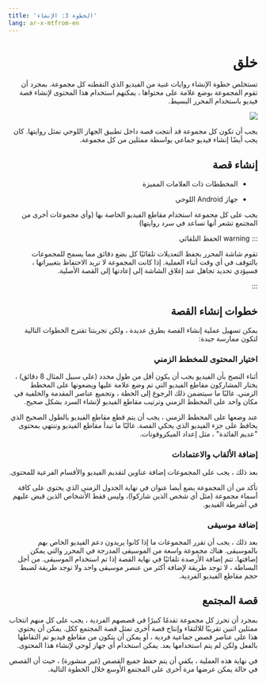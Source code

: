 ```yaml
---
title: 'الخطوة 3: الإنشاء'
lang: ar-x-mtfrom-en
---
```

<ReadTime/> 

<Steps :step="3"/> 

<h1 style=";text-align:right;direction:rtl"> خلق </h1> 

<Leader> 

<p style=";text-align:right;direction:rtl"> تستخلص خطوة الإنشاء روايات غنية من الفيديو الذي التقطته كل مجموعة. بمجرد أن تقوم المجموعة بوضع علامة على محتواها ، يمكنهم استخدام هذا المحتوى لإنشاء قصة فيديو باستخدام المحرر البسيط. </p> 

<div style="text-align:center;text-align:right;direction:rtl"> 
<img src="/imgs/creation.svg"/> 
</div> 

</Leader> 

<Tip title="نتيجة الخطوة"> 

<p style=";text-align:right;direction:rtl"> يجب أن تكون كل مجموعة قد أنتجت قصة داخل تطبيق الجهاز اللوحي تمثل روايتها. كان يجب أيضًا إنشاء فيديو جماعي بواسطة ممثلين من كل مجموعة. </p> 

</Tip> 

<TimeGuide title="3-4 ساعات"> 

<h2 style=";text-align:right;direction:rtl"> إنشاء قصة </h2> 

</TimeGuide> 

<Materials title="المواد"> 

<ul style=";text-align:right;direction:rtl"><li style=";text-align:right;direction:rtl"> المخططات ذات العلامات المميزة </li></ul> 
<ul style=";text-align:right;direction:rtl"><li style=";text-align:right;direction:rtl"> جهاز Android اللوحي </li></ul> 

</Materials> 


<App/> 
<Dashboard/> 
<Paper/> 

<p style=";text-align:right;direction:rtl"> يجب على كل مجموعة استخدام مقاطع الفيديو الخاصة بها (وأي مجموعات أخرى من المجتمع تشعر أنها تساعد في سرد روايتها) </p> 

<p style=";text-align:right;direction:rtl">::: warning الحفظ التلقائي </p> 
<p style=";text-align:right;direction:rtl"> تقوم شاشة المحرر بحفظ التعديلات تلقائيًا كل بضع دقائق مما يسمح للمجموعات بالتوقف في أي وقت أثناء العملية. إذا كانت المجموعة لا تريد الاحتفاظ بتغييراتها ، فسيؤدي تحديد <span class="code">تجاهل</span> عند إغلاق الشاشة إلى إعادتها إلى القصة الأصلية. </p> 
<p style=";text-align:right;direction:rtl">::: </p> 

<h2 style=";text-align:right;direction:rtl"> خطوات إنشاء القصة </h2> 

<p style=";text-align:right;direction:rtl"> يمكن تسهيل عملية إنشاء القصة بطرق عديدة ، ولكن تجربتنا تقترح الخطوات التالية لتكون ممارسة جيدة: </p> 

<h3 style=";text-align:right;direction:rtl"> اختيار المحتوى للمخطط الزمني </h3> 

<p style=";text-align:right;direction:rtl"> أثناء النصح بأن الفيديو يجب أن يكون أقل من طول محدد (على سبيل المثال 8 دقائق) ، يختار المشاركون مقاطع الفيديو التي تم وضع علامة عليها ويضعونها على المخطط الزمني. غالبًا ما سيتضمن ذلك الرجوع إلى الخطة ، وتجميع عناصر <span class="code">المقدمة</span> <span class="code">والخلفية</span> في مكان واحد على المخطط الزمني وترتيب مقاطع الفيديو لإنشاء السرد بشكل صحيح. </p> 

<p style=";text-align:right;direction:rtl"> عند وضعها على المخطط الزمني ، يجب أن يتم <span class="code">قطع</span> مقاطع الفيديو بالطول الصحيح الذي يحافظ على جزء الفيديو الذي يحكي القصة. غالبًا ما تبدأ مقاطع الفيديو وتنتهي بمحتوى &quot;عديم الفائدة&quot; ، مثل إعداد الميكروفونات. </p> 

<h3 style=";text-align:right;direction:rtl"> إضافة الألقاب والاعتمادات </h3> 

<p style=";text-align:right;direction:rtl"> بعد ذلك ، يجب على المجموعات إضافة <span class="code">عناوين</span> لتقديم الفيديو والأقسام الفرعية للمحتوى. </p> 

<p style=";text-align:right;direction:rtl"> تأكد من أن المجموعة يضع أيضا <span class="code">عنوان</span> في نهاية الجدول الزمني الذي يحتوي على كافة أسماء مجموعة (مثل أي شخص الذين شاركوا)، وليس فقط الأشخاص الذين قبض عليهم في أشرطة الفيديو. </p> 

<h3 style=";text-align:right;direction:rtl"> إضافة موسيقى </h3> 

<p style=";text-align:right;direction:rtl"> بعد ذلك ، يجب أن تقرر المجموعات ما إذا كانوا يريدون دعم الفيديو الخاص بهم بالموسيقى. هناك مجموعة واسعة من الموسيقى المدرجة في المحرر والتي يمكن إضافتها. تتم إضافة الأرصدة تلقائيًا في نهاية القصة إذا تم استخدام الموسيقى. من أجل البساطة ، لا توجد طريقة لإضافة أكثر من عنصر موسيقى واحد ولا توجد طريقة لضبط حجم مقاطع الفيديو الفردية. </p> 

<h2 style=";text-align:right;direction:rtl"> قصة المجتمع </h2> 

<p style=";text-align:right;direction:rtl"> بمجرد أن تحرز كل مجموعة تقدمًا كبيرًا في قصصهم الفردية ، يجب على كل منهم انتخاب ممثلين اثنين تقريبًا للالتقاء وإنتاج قصة أخرى تمثل قصة المجتمع ككل. يمكن أن يحتوي هذا على عناصر قصص جماعية فردية ، أو يمكن أن يتكون من مقاطع فيديو تم التقاطها بالفعل ولكن لم يتم استخدامها بعد. يمكن استخدام أي جهاز لوحي لإنشاء هذا المحتوى. </p> 

<Tip> 

<p style=";text-align:right;direction:rtl"> في نهاية هذه العملية ، يكفي أن يتم حفظ جميع <span class="code">القصص</span> (غير منشورة) ، حيث أن القصص في حالة يمكن عرضها مرة أخرى على المجتمع الأوسع خلال الخطوة التالية. </p> 

</Tip> 
